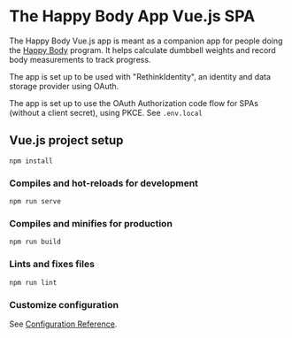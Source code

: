 # The Happy Body App Vue.js SPA

The Happy Body Vue.js app is meant as a companion app for people doing the [Happy Body](https://thehappybody.com/) program. It helps calculate dumbbell weights and record body measurements to track progress.

The app is set up to be used with "RethinkIdentity", an identity and data storage provider using OAuth.

The app is set up to use the OAuth Authorization code flow for SPAs (without a client secret), using PKCE. See `.env.local`

## Vue.js project setup

```
npm install
```

### Compiles and hot-reloads for development

```
npm run serve
```

### Compiles and minifies for production

```
npm run build
```

### Lints and fixes files

```
npm run lint
```

### Customize configuration

See [Configuration Reference](https://cli.vuejs.org/config/).
